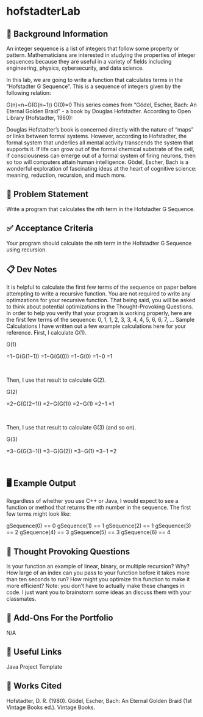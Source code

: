 # hofstadterLab

## 🔖 Background Information
An integer sequence is a list of integers that follow some property or pattern. Mathematicians are interested in studying the properties of integer sequences because they are useful in a variety of fields including engineering, physics, cybersecurity, and data science.

In this lab, we are going to write a function that calculates terms in the “Hofstadter G Sequence”. This is a sequence of integers given by the following relation:

G(n)=n−G(G(n−1))
G(0)=0
This series comes from “Gödel, Escher, Bach: An Eternal Golden Braid” - a book by Douglas Hofstadter. According to Open Library (Hofstadter, 1980):

Douglas Hofstadter’s book is concerned directly with the nature of “maps” or links between formal systems. However, according to Hofstadter, the formal system that underlies all mental activity transcends the system that supports it. If life can grow out of the formal chemical substrate of the cell, if consciousness can emerge out of a formal system of firing neurons, then so too will computers attain human intelligence. Gödel, Escher, Bach is a wonderful exploration of fascinating ideas at the heart of cognitive science: meaning, reduction, recursion, and much more.

## 🎯 Problem Statement
Write a program that calculates the nth term in the Hofstadter G Sequence.

## ✅ Acceptance Criteria
Your program should calculate the nth term in the Hofstadter G Sequence using recursion.

## 📋 Dev Notes
It is helpful to calculate the first few terms of the sequence on paper before attempting to write a recursive function.
You are not required to write any optimzations for your recursive function. That being said, you will be asked to think about potential optimizations in the Thought-Provoking Questions.
In order to help you verify that your program is working properly, here are the first few terms of the sequence: 0, 1, 1, 2, 3, 3, 4, 4, 5, 6, 6, 7, …
Sample Calculations
I have written out a few example calculations here for your reference. First, I calculate G(1).

G(1)
​
  
=1−G(G(1−1))
=1−G(G(0))
=1−G(0)
=1−0
=1
​
  
​
 
Then, I use that result to calculate G(2).

G(2)
​
  
=2−G(G(2−1))
=2−G(G(1))
=2−G(1)
=2−1
=1
​
  
​
 
Then, I use that result to calculate G(3) (and so on).

G(3)
​
  
=3−G(G(3−1))
=3−G(G(2))
=3−G(1)
=3−1
=2
​
  
​
 
## 🖥️ Example Output
Regardless of whether you use C++ or Java, I would expect to see a function or method that returns the nth number in the sequence. The first few terms might look like:


gSequence(0) == 0
gSequence(1) == 1
gSequence(2) == 1
gSequence(3) == 2
gSequence(4) == 3
gSequence(5) == 3
gSequence(6) == 4

## 📝 Thought Provoking Questions
Is your function an example of linear, binary, or multiple recursion? Why?
How large of an index can you pass to your function before it takes more than ten seconds to run?
How might you optimize this function to make it more efficient? Note: you don’t have to actually make these changes in code. I just want you to brainstorm some ideas an discuss them with your classmates.

## 💼 Add-Ons For the Portfolio
N/A

## 🔗 Useful Links
Java Project Template

## 📘 Works Cited
Hofstadter, D. R. (1980). Gödel, Escher, Bach: An Eternal Golden Braid (1st Vintage Books ed.). Vintage Books.
